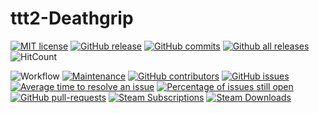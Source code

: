 ttt2-Deathgrip
===
[![MIT license](https://img.shields.io/badge/License-MIT-blue.svg)](https://lbesson.mit-license.org/)
[![GitHub release](https://img.shields.io/github/release/Pustekuchen98/ttt2-deathgrip)](https://GitHub.com/Pustekuchen98/ttt2-deathgrip/releases/)
[![GitHub commits](https://img.shields.io/github/commits-since/Pustekuchen98/ttt2-deathgrip/latest)](https://GitHub.com/Pustekuchen98/ttt2-deathgrip/commit/)
[![Github all releases](https://img.shields.io/github/downloads/Pustekuchen98/ttt2-deathgrip/total.svg)](https://GitHub.com/Pustekuchen98/ttt2-deathgrip/releases/)
![HitCount](http://hits.dwyl.com/Pustekuchen98/ttt2-deathgrip.svg)

![Workflow](https://github.com/Pustekuchen98/ttt2-deathgrip/workflows/build/badge.svg)
[![Maintenance](https://img.shields.io/badge/Maintained%3F-yes-green.svg)](https://GitHub.com/Pustekuchen98/ttt2-deathgrip/graphs/commit-activity)
[![GitHub contributors](https://img.shields.io/github/contributors/Pustekuchen98/ttt2-deathgrip)](https://GitHub.com/Pustekuchen98/ttt2-deathgrip/graphs/contributors/)
[![GitHub issues](https://img.shields.io/github/issues/Pustekuchen98/ttt2-deathgrip)](https://GitHub.com/Pustekuchen98/ttt2-deathgrip/issues/)
[![Average time to resolve an issue](http://isitmaintained.com/badge/resolution/Pustekuchen98/ttt2-deathgrip.svg)](http://isitmaintained.com/project/Pustekuchen98/ttt2-deathgrip "Average time to resolve an issue")
[![Percentage of issues still open](http://isitmaintained.com/badge/open/Pustekuchen98/ttt2-deathgrip.svg)](http://isitmaintained.com/project/Pustekuchen98/ttt2-deathgrip "Percentage of issues still open")
[![GitHub pull-requests](https://img.shields.io/github/issues-pr/Pustekuchen98/ttt2-deathgrip)](https://GitHub.com/Pustekuchen98/ttt2-deathgrip/pull/)
[![Steam Subscriptions](https://img.shields.io/steam/subscriptions/1687737761?color=000000&logo=steam&logoColor=ffffff&style=flat-square)](https://steamcommunity.com/sharedfiles/filedetails/?id=1687737761)
[![Steam Downloads](https://img.shields.io/steam/downloads/1687737761?color=000000&logo=steam&logoColor=ffffff&style=flat-square)](https://steamcommunity.com/sharedfiles/filedetails/?id=1687737761) 

